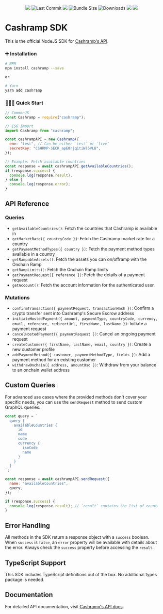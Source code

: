 <p align="center">
  <a href="https://github.com/rockets-hq/cashramp-sdk-node/"><img src="https://github.com/rockets-hq/cashramp-sdk-node/actions/workflows/test.yml/badge.svg" /></a>
  <img alt="Last Commit" src="https://badgen.net/github/last-commit/rockets-hq/cashramp-sdk-node" />
  <a href="https://www.npmjs.com/package/cashramp"><img src="https://img.shields.io/npm/v/cashramp.svg"/></a>
  <img alt="Bundle Size" src="https://badgen.net/bundlephobia/minzip/cashramp"/>
  <img alt="Downloads" src="https://img.shields.io/npm/dt/cashramp.svg"/>
  <a href="https://github.com/rockets-hq/cashramp-sdk-node/"><img src="https://img.shields.io/github/stars/rockets-hq/cashramp-sdk-node.svg"/></a>
  <a href="https://github.com/rockets-hq/cashramp-sdk-node/"><img src="https://img.shields.io/npm/l/cashramp.svg"/></a>
</p>

# Cashramp SDK

This is the official NodeJS SDK for [Cashramp's API](https://cashramp.co/commerce).

### ➕ Installation

```bash
# NPM
npm install cashramp --save

or

# Yarn
yarn add cashramp
```

### 👨🏾‍💻 Quick Start

```js
// CommonJS
const Cashramp = require("cashramp");

// ES6 import
import Cashramp from "cashramp";

const cashrampAPI = new Cashramp({
  env: "test", // Can be either `test` or `live`
  secretKey: "CSHRMP-SECK_apE0rjq1tiWl6VLB",
});

// Example: Fetch available countries
const response = await cashrampAPI.getAvailableCountries();
if (response.success) {
  console.log(response.result);
} else {
  console.log(response.error);
}
```

## API Reference

### Queries

- `getAvailableCountries()`: Fetch the countries that Cashramp is available in
- `getMarketRate({ countryCode })`: Fetch the Cashramp market rate for a country
- `getPaymentMethodTypes({ country })`: Fetch the payment method types available in a country
- `getRampableAssets()`: Fetch the assets you can on/offramp with the Onchain Ramp
- `getRampLimits()`: Fetch the Onchain Ramp limits
- `getPaymentRequest({ reference })`: Fetch the details of a payment request
- `getAccount()`: Fetch the account information for the authenticated user.

### Mutations

- `confirmTransaction({ paymentRequest, transactionHash })`: Confirm a crypto transfer sent into Cashramp's Secure Escrow address
- `initiateHostedPayment({ amount, paymentType, countryCode, currency, email, reference, redirectUrl, firstName, lastName })`: Initiate a payment request
- `cancelHostedPayment({ paymentRequest })`: Cancel an ongoing payment request
- `createCustomer({ firstName, lastName, email, country })`: Create a new customer profile
- `addPaymentMethod({ customer, paymentMethodType, fields })`: Add a payment method for an existing customer
- `withdrawOnchain({ address, amountUsd })`:  Withdraw from your balance to an onchain wallet address

## Custom Queries

For advanced use cases where the provided methods don't cover your specific needs, you can use the `sendRequest` method to send custom GraphQL queries:

```js
const query = `
  query {
    availableCountries {
      id
      name
      code
      currency {
        isoCode
        name
      }
    }
  }
`;

const response = await cashrampAPI.sendRequest({
  name: "availableCountries",
  query,
});

if (response.success) {
  console.log(response.result); // `result` contains the list of countries
}
```

## Error Handling

All methods in the SDK return a response object with a `success` boolean. When `success` is `false`, an `error` property will be available with details about the error. Always check the `success` property before accessing the `result`.

## TypeScript Support

This SDK includes TypeScript definitions out of the box. No additional types package is needed.

## Documentation

For detailed API documentation, visit [Cashramp's API docs](https://docs.cashramp.co).
